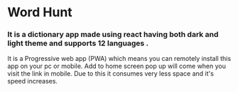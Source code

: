 # Word Hunt

### It is a dictionary app made using react having both dark and light theme and supports 12 languages .


It is a Progressive web app (PWA) which means you can remotely install this app on your pc or mobile. Add to home screen pop up will come when you visit the link in mobile. Due to this it consumes very less space and it's speed increases.
